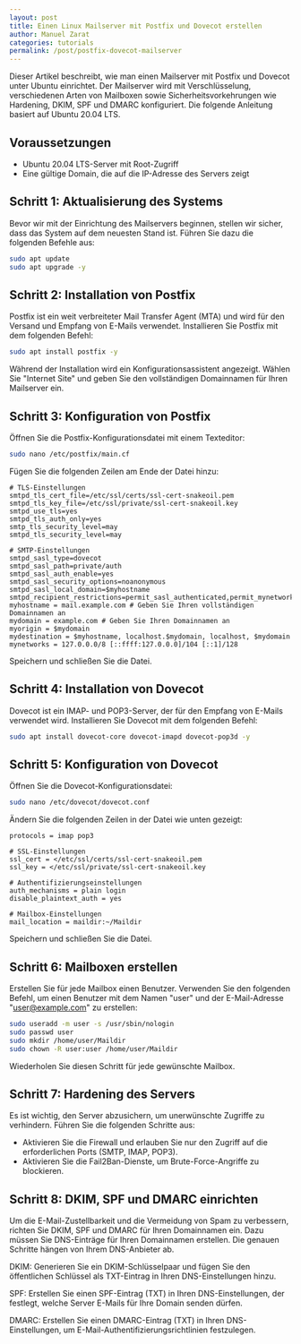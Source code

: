 ```yaml
---
layout: post
title: Einen Linux Mailserver mit Postfix und Dovecot erstellen
author: Manuel Zarat
categories: tutorials
permalink: /post/postfix-dovecot-mailserver
---
```


Dieser Artikel beschreibt, wie man einen Mailserver mit Postfix und Dovecot unter Ubuntu einrichtet. Der Mailserver wird mit Verschlüsselung, verschiedenen Arten von Mailboxen sowie Sicherheitsvorkehrungen wie Hardening, DKIM, SPF und DMARC konfiguriert. Die folgende Anleitung basiert auf Ubuntu 20.04 LTS.

<!--excerpt_separator-->

## Voraussetzungen

- Ubuntu 20.04 LTS-Server mit Root-Zugriff
- Eine gültige Domain, die auf die IP-Adresse des Servers zeigt

## Schritt 1: Aktualisierung des Systems

Bevor wir mit der Einrichtung des Mailservers beginnen, stellen wir sicher, dass das System auf dem neuesten Stand ist. Führen Sie dazu die folgenden Befehle aus:

```bash
sudo apt update
sudo apt upgrade -y
```

## Schritt 2: Installation von Postfix

Postfix ist ein weit verbreiteter Mail Transfer Agent (MTA) und wird für den Versand und Empfang von E-Mails verwendet. Installieren Sie Postfix mit dem folgenden Befehl:

```bash
sudo apt install postfix -y
```

Während der Installation wird ein Konfigurationsassistent angezeigt. Wählen Sie "Internet Site" und geben Sie den vollständigen Domainnamen für Ihren Mailserver ein.

## Schritt 3: Konfiguration von Postfix

Öffnen Sie die Postfix-Konfigurationsdatei mit einem Texteditor:

```bash
sudo nano /etc/postfix/main.cf
```

Fügen Sie die folgenden Zeilen am Ende der Datei hinzu:

```plaintext
# TLS-Einstellungen
smtpd_tls_cert_file=/etc/ssl/certs/ssl-cert-snakeoil.pem
smtpd_tls_key_file=/etc/ssl/private/ssl-cert-snakeoil.key
smtpd_use_tls=yes
smtpd_tls_auth_only=yes
smtp_tls_security_level=may
smtpd_tls_security_level=may

# SMTP-Einstellungen
smtpd_sasl_type=dovecot
smtpd_sasl_path=private/auth
smtpd_sasl_auth_enable=yes
smtpd_sasl_security_options=noanonymous
smtpd_sasl_local_domain=$myhostname
smtpd_recipient_restrictions=permit_sasl_authenticated,permit_mynetworks,reject_unauth_destination
myhostname = mail.example.com # Geben Sie Ihren vollständigen Domainnamen an
mydomain = example.com # Geben Sie Ihren Domainnamen an
myorigin = $mydomain
mydestination = $myhostname, localhost.$mydomain, localhost, $mydomain
mynetworks = 127.0.0.0/8 [::ffff:127.0.0.0]/104 [::1]/128
```

Speichern und schließen Sie die Datei.

## Schritt 4: Installation von Dovecot

Dovecot ist ein IMAP- und POP3-Server, der für den Empfang von E-Mails verwendet wird. Installieren Sie Dovecot mit dem folgenden Befehl:

```bash
sudo apt install dovecot-core dovecot-imapd dovecot-pop3d -y
```

## Schritt 5: Konfiguration von Dovecot

Öffnen Sie die Dovecot-Konfigurationsdatei:

```bash
sudo nano /etc/dovecot/dovecot.conf
```

Ändern Sie die folgenden Zeilen in der Datei wie unten gezeigt:



```plaintext
protocols = imap pop3

# SSL-Einstellungen
ssl_cert = </etc/ssl/certs/ssl-cert-snakeoil.pem
ssl_key = </etc/ssl/private/ssl-cert-snakeoil.key

# Authentifizierungseinstellungen
auth_mechanisms = plain login
disable_plaintext_auth = yes

# Mailbox-Einstellungen
mail_location = maildir:~/Maildir
```

Speichern und schließen Sie die Datei.

## Schritt 6: Mailboxen erstellen

Erstellen Sie für jede Mailbox einen Benutzer. Verwenden Sie den folgenden Befehl, um einen Benutzer mit dem Namen "user" und der E-Mail-Adresse "user@example.com" zu erstellen:

```bash
sudo useradd -m user -s /usr/sbin/nologin
sudo passwd user
sudo mkdir /home/user/Maildir
sudo chown -R user:user /home/user/Maildir
```

Wiederholen Sie diesen Schritt für jede gewünschte Mailbox.

## Schritt 7: Hardening des Servers

Es ist wichtig, den Server abzusichern, um unerwünschte Zugriffe zu verhindern. Führen Sie die folgenden Schritte aus:

- Aktivieren Sie die Firewall und erlauben Sie nur den Zugriff auf die erforderlichen Ports (SMTP, IMAP, POP3).
- Aktivieren Sie die Fail2Ban-Dienste, um Brute-Force-Angriffe zu blockieren.

## Schritt 8: DKIM, SPF und DMARC einrichten

Um die E-Mail-Zustellbarkeit und die Vermeidung von Spam zu verbessern, richten Sie DKIM, SPF und DMARC für Ihren Domainnamen ein. Dazu müssen Sie DNS-Einträge für Ihren Domainnamen erstellen. Die genauen Schritte hängen von Ihrem DNS-Anbieter ab.

DKIM: Generieren Sie ein DKIM-Schlüsselpaar und fügen Sie den öffentlichen Schlüssel als TXT-Eintrag in Ihren DNS-Einstellungen hinzu.

SPF: Erstellen Sie einen SPF-Eintrag (TXT) in Ihren DNS-Einstellungen, der festlegt, welche Server E-Mails für Ihre Domain senden dürfen.

DMARC: Erstellen Sie einen DMARC-Eintrag (TXT) in Ihren DNS-Einstellungen, um E-Mail-Authentifizierungsrichtlinien festzulegen.
